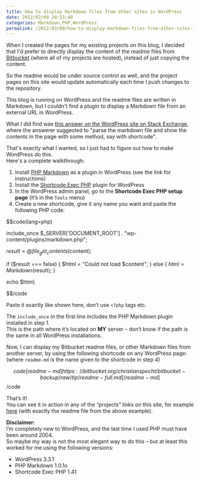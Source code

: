 ```yaml
---
title: How to display Markdown files from other sites in WordPress
date: 2012/02/09 20:53:40
categories: Markdown,PHP,WordPress
permalink: /2012/03/09/how-to-display-markdown-files-from-other-sites-in-wordpress
---
```


When I created the pages for my existing projects on this blog, I decided that I'd prefer to directly display the content of the readme files from [Bitbucket](https://bitbucket.org/) (where all of my projects are hosted), instead of just copying the content.


So the readme would be under source control as well, and the project pages on this site would update automatically each time I push changes to the repository.


This blog is running on WordPress and the readme files are written in Markdown, but I couldn't find a plugin to display a Markdown file from an external URL in WordPress.


What I did find was [this answer on the WordPress site on Stack Exchange](http://wordpress.stackexchange.com/a/26194), where the answerer suggested to "parse the markdown file and show the contents in the page with some method, say with shortcode".

That's exactly what I wanted, so I just had to figure out how to make WordPress do this.  
Here's a complete walkthrough:

1. Install [PHP Markdown](http://michelf.com/projects/php-markdown/) as a plugin in WordPress
(see the link for instructions)
2. Install the [Shortcode Exec PHP](http://wordpress.org/extend/plugins/shortcode-exec-php/) plugin for WordPress
3. In the WordPress admin panel, go to the **Shortcode Exec PHP setup page** (it’s in the `Tools` menu)
4. Create a new shortcode, give it any name you want and paste the following PHP code:

$$code(lang=php)

include_once $_SERVER['DOCUMENT_ROOT'] . "wp-content/plugins/markdown.php";

$result = @file_get_contents($content);

if ($result === false)
{
	$html = "Could not load $content";
}
else
{
	$html = Markdown($result);
}

echo $html;

$$/code

Paste it exactly like shown here, don’t use `<?php` tags etc.

The `include_once` in the first line includes the PHP Markdown plugin installed in step 1.  
This is the path where it’s located on **MY** server – don’t know if the path is the same in all WordPress installations.

Now, I can display my Bitbucket readme files, or other Markdown files from another server, by using the following shortcode on any WordPress page:  
(where `readme-md` is the name given to the shortcode in step 4)

$$code  
[readme-md]https://bitbucket.org/christianspecht/bitbucket-backup/raw/tip/readme-full.md[/readme-md]  
$$/code

That’s it!  
You can see it in action in any of the “projects” links on this site, for example [here](http://christianspecht.de/bitbucket-backup) (with exactly the readme file from the above example).

**Disclaimer:**  
I’m completely new to WordPress, and the last time I used PHP must have been around 2004.  
So maybe my way is not the most elegant way to do this – but at least this worked for me using the following versions:

- WordPress 3.3.1
- PHP Markdown 1.0.1o
- Shortcode Exec PHP 1.41